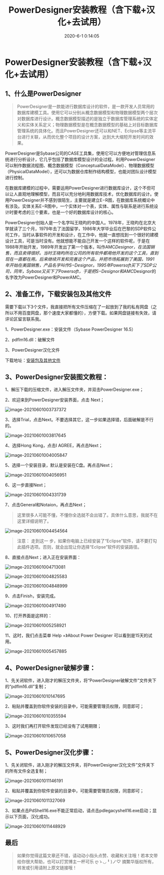 ﻿---
title: PowerDesigner安装教程（含下载+汉化+去试用）
date: 2020-6-1 0:14:05
updated: 2020-6-1 1:15:05
description: PowerDesigner安装教程（含下载+汉化+去试用）
keywords: PowerDesigner,教程,汉化,破解
cover: https://cdn.zhaifanhua.com/blog/img/20210601011759.png
top_img: https://cdn.zhaifanhua.com/blog/img/20210601011759.png
tags:
  - 汉化
  - PowerDesigner
  - 教程
categories:
  - 教程
---



# PowerDesigner安装教程（含下载+汉化+去试用）

## 1、什么是PowerDesigner

> PowerDesigner是一款能进行数据库设计的软件，是一款开发人员常用的数据库建模工具。使用它可以分别从概念数据模型和物理数据模型两个层次对数据库进行设计。概念数据模型描述的是独立于数据库管理系统的实体定义和实体关系定义；物理数据模型是在概念数据模型的基础上对目标数据库管理系统的具体化。而且PowerDesigner还可以和NET、Eclipse等主流平台进行关联，从而优化整个项目的设计方案，达到大大缩短开发时间的效果。

PowerDesigner是Sybase公司的CASE工具集，使用它可以方便地对管理信息系统进行分析设计，它几乎包括了数据库模型设计的全过程。利用PowerDesigner可以制作数据流程图、概念数据模型（ConceptualDataModel）、物理数据模型（PhysicalDataModel），还可以为数据仓库制作结构模型，也能对团队设计模型进行控制。

在数据库建模的过程中，需要运用PowerDesigner进行数据库设计，这个不但可以让人直观地理解模型，而且可以充分地利用数据库技术，优化数据库的设计。使用PowerDesigner并不感到很陌生，主要就是建立E−R图，在数据库系统概论中有涉及。实体关系E−R图中，一个实体对一个表，实体、属性与联系是进行系统设计时要考虑的三个要素，也是一个好的数据库设计的核心。

PowerDesigner创始人是一个名字叫王晓昀的中国人。1978年，王晓昀在北京大学就读了三个月，1979年去了法国留学，1986年大学毕业后在巴黎的SDP软件公司工作，当时从事软件的开发和设计，在工作中，他就一直想找到一个很好的建模设计工具，可是当时没有。他就想能不能自己开发一个这样的软件呢，于是在1988年开始开发，1989年开发出了第一个版本，叫作AMC*Designor，在法国销售，而且卖得很好。当时王晓昀所在公司的所有软件都用他开发的这个工具，直到现在一直都在用。后来继续开发和完善这个产品，并把市场拓展到了美国，1991年开始在美国销售，产品名字叫作S−Designor。1995年Powersoft买下了SDP公司，同年，Sybase又买下了Powersoft，于是把S−Designor和AMC*Designor的名字改为PowerDesigner和PowerAMC。

## 2、准备工作，下载安装包及其他文件

需要下载以下3个文件，我直接把所有文件压缩在了一起放到了我的私有网盘（之所以不用百度网盘，那个速度大家都懂的），方便下载。如果网盘链接有失效，请评论区留言联系我。

1、PowerDesigner.exe：安装文件（Sybase PowerDesigner 16.5）

2、pdflm16.dll：破解文件

3、PowerDesigner汉化文件

下载地址：[安装包及其他文件](https://yun.zhaifanhua.com/s/Ldca)

## 3、PowerDesigner安装图文教程：

1、解压下载的压缩文件，进入解压文件夹，并双击PowerDesigner.exe；

2、欢迎来到PowerDesigner安装界面，点击 Next；

![image-20210601003737372](https://cdn.zhaifanhua.com/blog/img/20210601011729.png)

3、选择Trial，点击Next。不要选择其它，这一步如果选择错，后面破解是不行的。

![image-20210601003817645](https://cdn.zhaifanhua.com/blog/img/20210601011733.png)

4、选择Hong Kong，点击I AGREE，再点击Next；

![image-20210601004005847](https://cdn.zhaifanhua.com/blog/img/20210601011736.png)

5、选择一个安装目录，默认是安装在C盘。再点击Next；

![image-20210601004056951](https://cdn.zhaifanhua.com/blog/img/20210601011836.png)

6、这一步直接Next；

![image-20210601004331739](https://cdn.zhaifanhua.com/blog/img/20210601011739.png)

7、点击General和Notaion，再点击Next；

> 这里很多人可能不懂，不懂你全选就不会出错了。具体什么意思，我就不在这里详细说明了。

![image-20210601004454564](https://cdn.zhaifanhua.com/blog/img/20210601011741.png)

> 注意：
> 走到这一 步，如果你电脑上已经安装了“Eclipse”软件，请不要打勾此插件选项。否则，就会出现让你选择“Eclipse”软件的安装路径。

8、直接点击Next；进入正在安装界面：

![image-20210601004713081](https://cdn.zhaifanhua.com/blog/img/20210601011847.png)

![image-20210601004825583](https://cdn.zhaifanhua.com/blog/img/20210601011743.png)

![image-20210601004848999](https://cdn.zhaifanhua.com/blog/img/20210601011856.png)

9、点击Finish，安装完成。

![image-20210601004917490](https://cdn.zhaifanhua.com/blog/img/20210601011745.png)

10、打开界面是这样的：

![image-20210601005258921](https://cdn.zhaifanhua.com/blog/img/20210601011747.png)

11、这时，我们点击菜单 Help =》About Power Designer 可以看到是15天的试用。

![image-20210601005457885](https://cdn.zhaifanhua.com/blog/img/20210601011906.png)

## 4、PowerDesigner破解步骤：

1、先关闭软件，进入刚才的解压文件夹，将“PowerDesigner破解文件”文件夹下的“pdflm16.dll”复制；

![image-20210601010147695](https://cdn.zhaifanhua.com/blog/img/20210601011749.png)

2、粘贴并覆盖到你软件安装的目录中，可能需要管理员权限，同意即可；

![image-20210601010355594](https://cdn.zhaifanhua.com/blog/img/20210601011751.png)

3、这时我们再打开软件发现已经没有了试用期限；

![image-20210601010657058](https://cdn.zhaifanhua.com/blog/img/20210601011759.png)

## 5、PowerDesigner汉化步骤：

1、先关闭软件，进入刚才的解压文件夹，将PowerDesigner汉化文件”文件夹下的所有文件全选复制；

![image-20210601011146191](https://cdn.zhaifanhua.com/blog/img/20210601011807.png)

2、粘贴并覆盖到你软件安装的目录中，可能需要管理员权限，同意即可；

![image-20210601011327069](https://cdn.zhaifanhua.com/blog/img/20210601011812.png)

3、如果点击PdShell16.exe不能正常启动，请点击pdlegacyshell16.exe启动；显示以下页面，汉化成功。

![image-20210601011448929](https://cdn.zhaifanhua.com/blog/img/20210601011819.png)

## 最后

> 如果你觉得这篇文章还不错，请动动小指头点赞、收藏和关注哦！若本文带给你很大帮助，也可以打赏博主一杯可乐 ღゝ◡╹)ノ♡
> 摘繁华版权所有，转发或引用请附上原文链接哦！